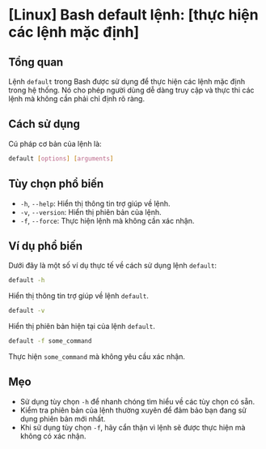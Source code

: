 # [Linux] Bash default lệnh: [thực hiện các lệnh mặc định]

## Tổng quan
Lệnh `default` trong Bash được sử dụng để thực hiện các lệnh mặc định trong hệ thống. Nó cho phép người dùng dễ dàng truy cập và thực thi các lệnh mà không cần phải chỉ định rõ ràng.

## Cách sử dụng
Cú pháp cơ bản của lệnh là:

```bash
default [options] [arguments]
```

## Tùy chọn phổ biến
- `-h`, `--help`: Hiển thị thông tin trợ giúp về lệnh.
- `-v`, `--version`: Hiển thị phiên bản của lệnh.
- `-f`, `--force`: Thực hiện lệnh mà không cần xác nhận.

## Ví dụ phổ biến
Dưới đây là một số ví dụ thực tế về cách sử dụng lệnh `default`:

```bash
default -h
```
Hiển thị thông tin trợ giúp về lệnh `default`.

```bash
default -v
```
Hiển thị phiên bản hiện tại của lệnh `default`.

```bash
default -f some_command
```
Thực hiện `some_command` mà không yêu cầu xác nhận.

## Mẹo
- Sử dụng tùy chọn `-h` để nhanh chóng tìm hiểu về các tùy chọn có sẵn.
- Kiểm tra phiên bản của lệnh thường xuyên để đảm bảo bạn đang sử dụng phiên bản mới nhất.
- Khi sử dụng tùy chọn `-f`, hãy cẩn thận vì lệnh sẽ được thực hiện mà không có xác nhận.